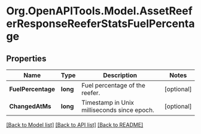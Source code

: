 # Org.OpenAPITools.Model.AssetReeferResponseReeferStatsFuelPercentage
## Properties

Name | Type | Description | Notes
------------ | ------------- | ------------- | -------------
**FuelPercentage** | **long** | Fuel percentage of the reefer. | [optional] 
**ChangedAtMs** | **long** | Timestamp in Unix milliseconds since epoch. | [optional] 

[[Back to Model list]](../README.md#documentation-for-models) [[Back to API list]](../README.md#documentation-for-api-endpoints) [[Back to README]](../README.md)

